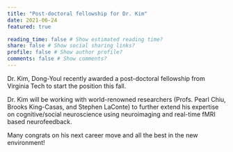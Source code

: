 ```yaml
---
title: "Post-doctoral fellowship for Dr. Kim"
date: 2021-06-24
featured: true

reading_time: false # Show estimated reading time?
share: false # Show social sharing links?
profile: false # Show author profile?
comments: false # Show comments?
---
```


Dr. Kim, Dong-Youl recently awarded a post-doctoral fellowship from Virginia Tech to start the position this fall.

Dr. Kim will be working with world-renowned researchers (Profs. Pearl Chiu, Brooks King-Casas, and Stephen LaConte) to further extend his expertise on cognitive/social neuroscience using neuroimaging and real-time fMRI based neurofeedback.  

Many congrats on his next career move and all the best in the new environment! 
